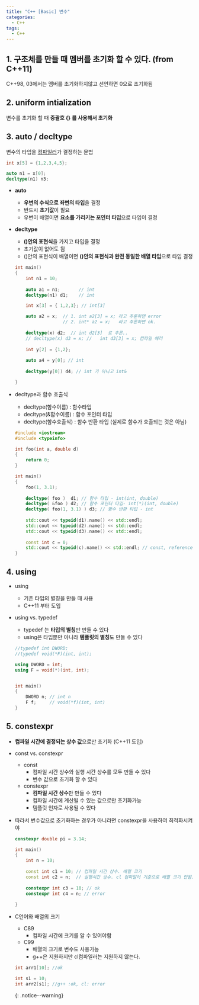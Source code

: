 ```yaml
---
title: "C++ [Basic] 변수"
categories:
  - C++
tags:
  - C++
---
```


## 1. 구조체를 만들 때 **멤버를 초기화** 할 수 있다. (from C++11)  
C++98, 03에서는 멤버를 초기화하지않고 선언하면 0으로 초기화됨  

## 2. uniform intialization  
변수를 초기화 할 때 **중괄호 {} 를 사용해서 초기화**  
## 3. **auto / decltype**  
변수의 타입을 <u>컴파일러</u>가 결정하는 문법  

```c++
int x[5] = {1,2,3,4,5};

auto n1 = x[0];
decltype(n1) n3;
```
* **auto**  
	* **우변의 수식으로 좌변의 타입**을 결정  
	* 반드시 **초기값**이 필요  
	* 우변이 배열이면 **요소를 가리키는 포인터 타입**으로 타입이 결정    
* **decltype**   
	* **()안의 표현식**을 가지고 타입을 결정  
	* 초기값이 없어도 됨  
	* ()안의 표현식이 배열이면 **()안의 표현식과 완전 동일한 배열 타입**으로 타입 결정  
  
  ```c++
  int main()
  {
      int n1 = 10;
      
      auto a1 = n1;       // int
      decltype(n1) d1;    // int  

      int x[3] = { 1,2,3}; // int[3]

      auto a2 = x;  // 1. int a2[3] = x; 라고 추론하면 error
                    // 2. int* a2 = x;   라고 추론하면 ok.
      
      decltype(x) d2;  // int d2[3]  로 추론..
      // decltype(x) d3 = x; //   int d3[3] = x; 컴파일 에러 
      
      int y[2] = {1,2};
      
      auto a4 = y[0]; // int
      
      decltype(y[0]) d4; // int 가 아니고 int&

  }
  ```  
* decltype과 함수 호출식  
	* decltype(함수이름) : 함수타입  
	* decltype(&함수이름) : 함수 포인터 타입  
	* decltype(함수호출식) : 함수 반환 타입 (실제로 함수가 호출되는 것은 아님)  
  
  ```c++
  #include <iostream>
  #include <typeinfo>

  int foo(int a, double d)
  {
      return 0;
  }

  int main()
  {
      foo(1, 3.1);
      
      decltype( foo )  d1; // 함수 타입 - int(int, double)
      decltype( &foo ) d2; // 함수 포인터 타입- int(*)(int, double)
      decltype( foo(1, 3.1) ) d3; // 함수 반환 타입 - int
      
      std::cout << typeid(d1).name() << std::endl;
      std::cout << typeid(d2).name() << std::endl;
      std::cout << typeid(d3).name() << std::endl;
      
      const int c = 0;
      std::cout << typeid(c).name() << std::endl; // const, reference는 출력 안됨      
  }
  ```  
## 4. using  
* using 
	* 기존 타입의 별칭을 만들 때 사용  
	* C++11 부터 도입
* using vs. typedef  
	* typedef 는 **타입의 별칭**만 만들 수 있다
	* using은 타입뿐만 아니라 **템플릿의 별칭**도 만들 수 있다  
  
  ```c++
  //typedef int DWORD;
  //typedef void(*F)(int, int);

  using DWORD = int;
  using F = void(*)(int, int);


  int main()
  {
      DWORD n; // int n
      F f;     // void(*f)(int, int)
  }
  ```  
## 5. constexpr  
* **컴파일 시간에 결정되는 상수 값**으로만 초기화 (C++11 도입)  
* const vs. constexpr  
	* const  
		* 컴파일 시간 상수와 실행 시간 상수를 모두 만들 수 있다  
		* 변수 값으로 초기화 할 수 있다
	* constexpr  
		* **컴파일 시간 상수**만 만들 수 있다  
		* 컴파일 시간에 계산될 수 있는 값으로만 초기화가능  
		* 템플릿 인자로 사용될 수 있다  
* 따라서 변수값으로 초기화하는 경우가 아니라면 constexpr을 사용하여 최적화시켜야  

  ```c++
  constexpr double pi = 3.14;

  int main()
  {
      int n = 10;
      
      const int c1 = 10; // 컴파일 시간 상수. 배열 크기
      const int c2 = n;  // 실행시간 상수. cl 컴파일러 기준으로 배열 크기 안됨..
      
      constexpr int c3 = 10; // ok
      constexpr int c4 = n; // error
      
  }
  ```


* C언어와 배열의 크기  
	* C89
		* 컴파일 시간에 크기를 알 수 있어야함  
	* C99
		* 배열의 크기로 변수도 사용가능  
		* g++은 지원하지만 cl컴파일러는 지원하지 않는다.  
		
	```c++
	int arr1[10]; //ok
	
	int s1 = 10;  
	int arr2[s1]; //g++ :ok, cl: error  
	```
	{: .notice--warning}